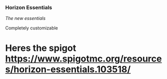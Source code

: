 ### Horizon Essentials
*The new essentials*

Completely customizable

# Heres the spigot https://www.spigotmc.org/resources/horizon-essentials.103518/

